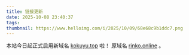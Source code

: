 ```yaml
---
title: 链接更新
date: 2025-10-08 23:40:37
tags:
thumbnail: https://www.helloimg.com/i/2025/10/09/68e68c9b1ddc7.png
---
```


本站今日起正式启用新域名 [kokuyu.top](https://kokuyu.top) 啦！
原域名 [rinko.online](https://rinko.online) 。
